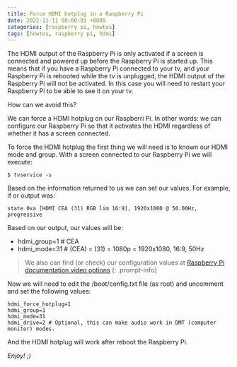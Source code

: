 ```yaml
---
title: Force HDMI hotplug in a Raspberry Pi
date: 2022-11-11 00:00:01 +0000
categories: [raspberry pi, howtos]
tags: [howtos, raspberry pi, hdmi] 
---
```


The HDMI output of the Raspberry Pi is only activated if a screen is connected and powered up before the Raspberry Pi is started up.
This means that if you have a Raspberry Pi connected to your tv, and your Raspberry Pi is rebooted while the tv is unplugged, the HDMI output of the Raspberry Pi will not be activated.
In this case you will need to restart your Raspberry Pi to be able to see it on your tv.

How can we avoid this?

We can force a HDMI hotplug on our Raspberri Pi.
In other words: we can configure our Raspberry Pi so that it activates the HDMI regardless of whether it has a screen connected.

To force the HDMI hotplug the first thing we will need is to known our HDMI mode and group.
With a screen connected to our Raspberry Pi we will execute:

```shell
$ tvservice -s
``` 

Based on the information returned to us we can set our values.
For example, if or output was:

```shell
state 0xa [HDMI CEA (31) RGB lim 16:9], 1920x1080 @ 50.00Hz, progressive
```

Based on our output, our values will be:
  - hdmi_group=1 # CEA 
  - hdmi_mode=31 # (CEA) = (31) = 1080p = 1920x1080, 16:9, 50Hz
  
>We also can find (or check) our configuration values at [Raspberry Pi documentation video options](https://www.raspberrypi.com/documentation/computers/config_txt.html#video-options)
{: .prompt-info}
  
Now we will need to edit the /boot/config.txt file (as root) and uncomment and set the following values:

```shell
hdmi_force_hotplug=1
hdmi_group=1
hdmi_mode=31
hdmi_drive=2 # Optional, this can make audio work in DMT (computer monitor) modes.
```

And the HDMI hotplug will work after reboot the Raspberry Pi.

_Enjoy! ;)_
